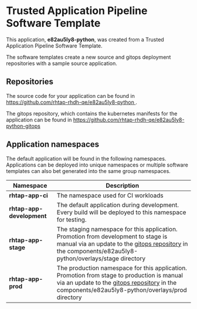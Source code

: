 # Trusted Application Pipeline Software Template

This application, **e82au5ly8-python**, was created from a Trusted Application Pipeline Software Template.

The software templates create a new source and gitops deployment repositories with a sample source application. 

## Repositories

The source code for your application can be found in [https://github.com/rhtap-rhdh-qe/e82au5ly8-python ](https://github.com/rhtap-rhdh-qe/e82au5ly8-python ).
 
The gitops repository, which contains the kubernetes manifests for the application can be found in 
[https://github.com/rhtap-rhdh-qe/e82au5ly8-python-gitops ](https://github.com/rhtap-rhdh-qe/e82au5ly8-python-gitops ) 

## Application namespaces 

The default application will be found in the following namespaces. Applications can be deployed into unique namespaces or multiple software templates can also bet generated into the same group namespaces.  

|  Namespace   |  Description   |  
| -------- | -------- |
| **rhtap-app-ci** | The namespace used for CI workloads |
| **rhtap-app-development** | The default application during development. Every build will be deployed to this namespace for testing. |
| **rhtap-app-stage** | The staging namespace for this application. Promotion from development to stage is manual via an update to the [gitops repository](https://github.com/rhtap-rhdh-qe/e82au5ly8-python-gitops ) in the components/e82au5ly8-python/overlays/stage directory |
| **rhtap-app-prod** | The production namespace for this application. Promotion from stage to production is manual via an update to the [gitops repository](https://github.com/rhtap-rhdh-qe/e82au5ly8-python-gitops ) in the components/e82au5ly8-python/overlays/prod directory |